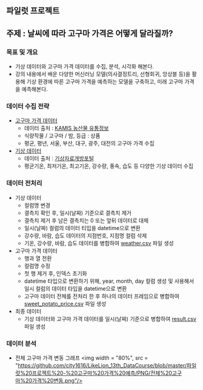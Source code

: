 ## 파일럿 프로젝트
## 주제 : 날씨에 따라 고구마 가격은 어떻게 달라질까?

### 목표 및 개요
* 기상 데이터와 고구마 가격 데이터를 수집, 분석, 시각화 해본다.
* 강의 내용에서 배운 다양한 머신러닝 모델(의사결정트리, 선형회귀, 앙상블 등)을 활용해 기상 환경에 따른 고구마 가격을 예측하는 모델을 구축하고, 미래 고구마 가격을 예측해본다.

### 데이터 수집 전략
* [고구마 가격 데이터](https://github.com/city1616/LikeLion_13th_DataCourse/tree/master/파일럿%20프로젝트%20-%20고구마%20가격%20예측/EXCEL/고구마%20가격)
	* 데이터 출처 : [KAMIS 농산물 유통정보](https://www.kamis.or.kr/customer/main/main.do) 
	* 식량작물 / 고구마 / 밤, 등급 : 상품
	* 평균, 평년, 서울, 부산, 대구, 광주, 대전의 고구마 가격 수집
* [기상 데이터](https://github.com/city1616/LikeLion_13th_DataCourse/tree/master/파일럿%20프로젝트%20-%20고구마%20가격%20예측/CSV/기상%20데이터)
	* 데이터 출처 : [기상자료개방포털](https://data.kma.go.kr/cmmn/main.do)
	* 평균기온, 최저기온, 최고기온, 강수량, 풍속, 습도 등 다양한 기상 데이터 수집

### 데이터 전처리
* 기상 데이터
	* 컬럼명 변경
	* 결측치 확인 후, 일시(날짜) 기준으로 결측치 제거
	* 결측치 제거 후 남은 결측치는 0 또는 앞뒤 데이터로 대체
	* 일시(날짜) 컬럼의 데이터 티입을 datetime으로 변환
	* 강수량, 바람, 습도 데이터의 지점번호, 지점명 컬럼 삭제
	* 기온, 강수량, 바람, 습도 데이터를 병합하여 [weather.csv](https://github.com/city1616/LikeLion_13th_DataCourse/blob/master/파일럿%20프로젝트%20-%20고구마%20가격%20예측/CSV/기상%20데이터/weather.csv) 파일 생성
* 고구마 가격 데이터
	* 행과 열 전환
	* 컬럼명 수정
	* 첫 행 제거 후, 인덱스 초기화
	* datetime 타입으로 변환하기 위해, year, month, day 컬럼 생성 및 사용해서 일시 컬럼의 데이터 타입을 datetime으로 변환
	* 고구마 데이터 전체를 전처리 한 후 하나의 데이터 프레임으로 병합하여 [sweet_potato_price.csv](https://github.com/city1616/LikeLion_13th_DataCourse/blob/master/파일럿%20프로젝트%20-%20고구마%20가격%20예측/CSV/고구마%20가격/sweet_potato_price.csv) 파일 생성
* 최종 데이터
	* 기상 데이터와 고구마 가격 데이터를 일시(날짜) 기준으로 병합하여 [result.csv](https://github.com/city1616/LikeLion_13th_DataCourse/blob/master/파일럿%20프로젝트%20-%20고구마%20가격%20예측/CSV/result.csv) 파일 생성

### 데이터 분석
* 전체 고구마 가격 변동 그래프
<img width = "80%", src = "https://github.com/city1616/LikeLion_13th_DataCourse/blob/master/파일럿%20프로젝트%20-%20고구마%20가격%20예측/PNG/전체%20고구마%20가격%20변동.png"/>